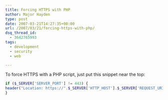```yaml
---
title: Forcing HTTPS with PHP
author: Major Hayden
type: post
date: 2007-03-21T14:27:35+00:00
url: /2007/03/21/forcing-https-with-php/
dsq_thread_id:
  - 3642765993
tags:
  - development
  - security
  - web

---
```

To force HTTPS with a PHP script, just put this snippet near the top:

```php
if ($_SERVER['SERVER_PORT'] != 443) {
header("Location: https://".$_SERVER['HTTP_HOST'].$_SERVER['REQUEST_URI']);
}
```
